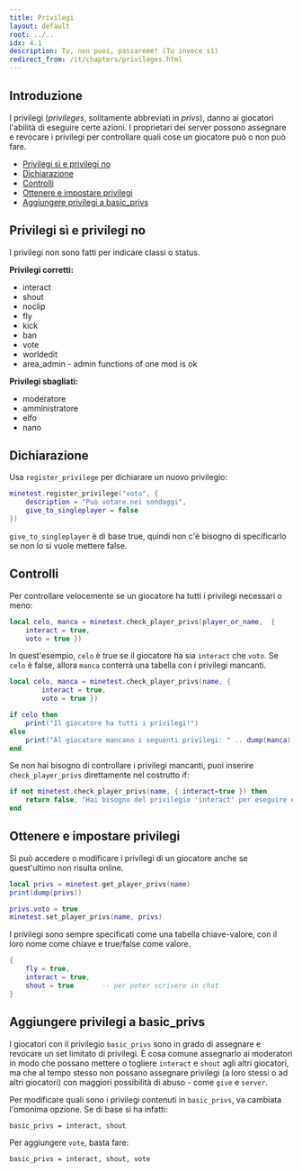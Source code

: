 ```yaml
---
title: Privilegi
layout: default
root: ../..
idx: 4.1
description: Tu, non puoi, passareee! (Tu invece sì)
redirect_from: /it/chapters/privileges.html
---
```


## Introduzione <!-- omit in toc -->

I privilegi (*privileges*, solitamente abbreviati in *privs*), danno ai giocatori l'abilità di eseguire certe azioni.
I proprietari dei server possono assegnare e revocare i privilegi per controllare quali cose un giocatore può o non può fare.

- [Privilegi sì e privilegi no](#privilegi-si-e-privilegi-no)
- [Dichiarazione](#dichiarazione)
- [Controlli](#controlli)
- [Ottenere e impostare privilegi](#ottenere-e-impostare-privilegi)
- [Aggiungere privilegi a basic_privs](#aggiungere-privilegi-a-basicprivs)

## Privilegi sì e privilegi no

I privilegi non sono fatti per indicare classi o status.

**Privilegi corretti:**

* interact
* shout
* noclip
* fly
* kick
* ban
* vote
* worldedit
* area_admin - admin functions of one mod is ok

**Privilegi sbagliati:**

* moderatore
* amministratore
* elfo
* nano

## Dichiarazione

Usa `register_privilege` per dichiarare un nuovo privilegio:

```lua
minetest.register_privilege("voto", {
    description = "Può votare nei sondaggi",
    give_to_singleplayer = false
})
```

`give_to_singleplayer` è di base true, quindi non c'è bisogno di specificarlo se non lo si vuole mettere false.

## Controlli

Per controllare velocemente se un giocatore ha tutti i privilegi necessari o meno:

```lua
local celo, manca = minetest.check_player_privs(player_or_name,  {
    interact = true,
    voto = true })
```

In quest'esempio, `celo` è true se il giocatore ha sia `interact` che `voto`.
Se `celo` è false, allora `manca` conterrà una tabella con i privilegi mancanti.

```lua
local celo, manca = minetest.check_player_privs(name, {
        interact = true,
        voto = true })

if celo then
    print("Il giocatore ha tutti i privilegi!")
else
    print("Al giocatore mancano i seguenti privilegi: " .. dump(manca))
end
```

Se non hai bisogno di controllare i privilegi mancanti, puoi inserire `check_player_privs` direttamente nel costrutto if:

```lua
if not minetest.check_player_privs(name, { interact=true }) then
    return false, "Hai bisogno del privilegio 'interact' per eseguire quest'azione!"
end
```

## Ottenere e impostare privilegi

Si può accedere o modificare i privilegi di un giocatore anche se quest'ultimo non risulta online.

```lua
local privs = minetest.get_player_privs(name)
print(dump(privs))

privs.voto = true
minetest.set_player_privs(name, privs)
```

I privilegi sono sempre specificati come una tabella chiave-valore, con il loro nome come chiave e true/false come valore.

```lua
{
    fly = true,
    interact = true,
    shout = true       -- per poter scrivere in chat
}
```

## Aggiungere privilegi a basic_privs

I giocatori con il privilegio `basic_privs` sono in grado di assegnare e revocare un set limitato di privilegi.
È cosa comune assegnarlo ai moderatori in modo che possano mettere o togliere `interact` e `shout` agli altri giocatori, ma che al tempo stesso non possano assegnare privilegi (a loro stessi o ad altri giocatori) con maggiori possibilità di abuso - come `give` e `server`.

Per modificare quali sono i privilegi contenuti in `basic_privs`, va cambiata l'omonima opzione.
Se di base si ha infatti:

    basic_privs = interact, shout

Per aggiungere `vote`, basta fare:

    basic_privs = interact, shout, vote
